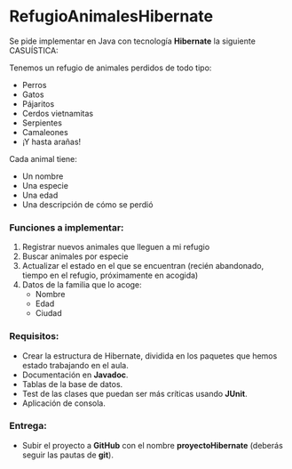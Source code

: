 # RefugioAnimalesHibernate

Se pide implementar en Java con tecnología **Hibernate** la siguiente CASUÍSTICA:

Tenemos un refugio de animales perdidos de todo tipo: 
- Perros
- Gatos
- Pájaritos
- Cerdos vietnamitas
- Serpientes
- Camaleones
- ¡Y hasta arañas!

Cada animal tiene:
- Un nombre
- Una especie
- Una edad
- Una descripción de cómo se perdió

### Funciones a implementar:
1. Registrar nuevos animales que lleguen a mi refugio
2. Buscar animales por especie
3. Actualizar el estado en el que se encuentran (recién abandonado, tiempo en el refugio, próximamente en acogida)
4. Datos de la familia que lo acoge:
   - Nombre
   - Edad
   - Ciudad

### Requisitos:
- Crear la estructura de Hibernate, dividida en los paquetes que hemos estado trabajando en el aula.
- Documentación en **Javadoc**.
- Tablas de la base de datos.
- Test de las clases que puedan ser más críticas usando **JUnit**.
- Aplicación de consola.

### Entrega:
- Subir el proyecto a **GitHub** con el nombre **proyectoHibernate** (deberás seguir las pautas de **git**).
